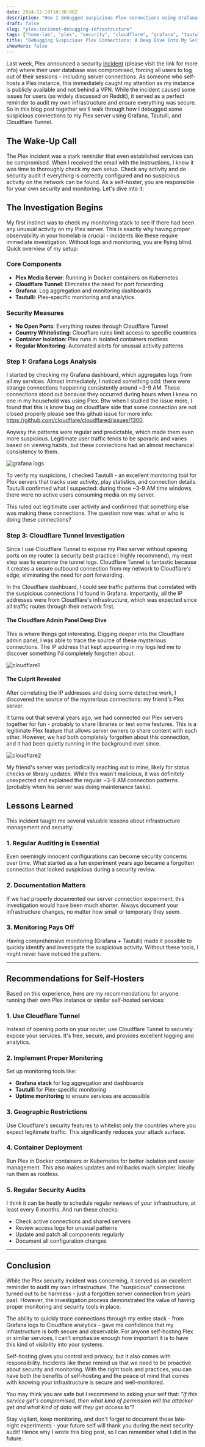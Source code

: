 ```yaml
---
date: 2024-12-19T10:30:00Z
description: "How I debugged suspicious Plex connections using Grafana, Tautulli, and Cloudflare Tunnel after the recent security incident"
draft: false
slug: "plex-incident-debugging-infrastructure"
tags: ["home-lab", "plex", "security", "cloudflare", "grafana", "tautulli"]
title: "Debugging Suspicious Plex Connections: A Deep Dive Into My Self-Hosted Infrastructure"
showHero: false
---
```


Last week, Plex announced a security [incident](https://forums.plex.tv/t/important-notice-of-security-incident/930523) (please visit the link for more info) where their user database was compromised, forcing all users to log out of their sessions - including server connections. As someone who self-hosts a Plex instance, this immediately caught my attention as my instance is publicly available and not behind a VPN. While the incident caused some issues for users (as widely discussed on Reddit), it served as a perfect reminder to audit my own infrastructure and ensure everything was secure. So in this blog post together we'll walk through how I debugged some suspicious connections to my Plex server using Grafana, Tautulli, and Cloudflare Tunnel.

## The Wake-Up Call

The Plex incident was a stark reminder that even established services can be compromised. When I received the email with the instructions, I knew it was time to thoroughly check my own setup. Check any activity and do security audit if everything is correctly configured and no suspicious activity on the network can be found. As a self-hoster, you are responsible for your own security and monitoring. Let's dive into it:


## The Investigation Begins

My first instinct was to check my monitoring stack to see if there had been any unusual activity on my Plex server. This is exactly why having proper observability in your homelab is crucial - incidents like these require immediate investigation. Without logs and monitoring, you are flying blind. Quick overview of my setup:

### Core Components

- **Plex Media Server**: Running in Docker containers on Kubernetes
- **Cloudflare Tunnel**: Eliminates the need for port forwarding
- **Grafana**: Log aggregation and monitoring dashboards
- **Tautulli**: Plex-specific monitoring and analytics

### Security Measures

- **No Open Ports**: Everything routes through Cloudflare Tunnel
- **Country Whitelisting**: Cloudflare rules limit access to specific countries
- **Container Isolation**: Plex runs in isolated containers rootless
- **Regular Monitoring**: Automated alerts for unusual activity patterns

### Step 1: Grafana Logs Analysis

I started by checking my Grafana dashboard, which aggregates logs from all my services. Almost immediately, I noticed something odd: there were strange connections happening consistently around ~3-9 AM. These connections stood out because they occurred during hours when I knew no one in my household was using Plex. Btw when I studied the issue more, I found that this is know bug on cloudflare side that some connection are not closed properly please see this github issue for more info: https://github.com/cloudflare/cloudflared/issues/1300. 

Anyway the patterns were regular and predictable, which made them even more suspicious. Legitimate user traffic tends to be sporadic and varies based on viewing habits, but these connections had an almost mechanical consistency to them.

![grafana logs](https://img.axell.dev/plex%3Agrafana.webp "Grafana logs showing suspicious connections")

To verify my suspicions, I checked Tautulli - an excellent monitoring tool for Plex servers that tracks user activity, play statistics, and connection details. Tautulli confirmed what I suspected: during those ~3-9 AM time windows, there were no active users consuming media on my server.

This ruled out legitimate user activity and confirmed that something else was making these connections. The question now was: what or who is doing these connections?

### Step 3: Cloudflare Tunnel Investigation

Since I use Cloudflare Tunnel to expose my Plex server without opening ports on my router (a security best practice I highly recommend), my next step was to examine the tunnel logs. Cloudflare Tunnel is fantastic because it creates a secure outbound connection from my network to Cloudflare's edge, eliminating the need for port forwarding.

In the Cloudflare dashboard, I could see traffic patterns that correlated with the suspicious connections I'd found in Grafana. Importantly, all the IP addresses were from Cloudflare's infrastructure, which was expected since all traffic routes through their network first.

#### The Cloudflare Admin Panel Deep Dive

This is where things got interesting. Digging deeper into the Cloudflare admin panel, I was able to trace the source of these mysterious connections. The IP address that kept appearing in my logs led me to discover something I'd completely forgotten about.

![cloudflare1](https://img.axell.dev/plex%3Acloudlfare1.webp "Cloudflare dashboard showing traffic patterns")

#### The Culprit Revealed

After correlating the IP addresses and doing some detective work, I discovered the source of the mysterious connections: my friend's Plex server.

It turns out that several years ago, we had connected our Plex servers together for fun - probably to share libraries or test some features. This is a legitimate Plex feature that allows server owners to share content with each other. However, we had both completely forgotten about this connection, and it had been quietly running in the background ever since.

![cloudflare2](https://img.axell.dev/plex%3Acloudlfare2.webp "The Suspicious IP address which was my friend's home ip in the end")

My friend's server was periodically reaching out to mine, likely for status checks or library updates. While this wasn't malicious, it was definitely unexpected and explained the regular ~3-9 AM connection patterns (probably when his server was doing maintenance tasks).

## Lessons Learned

This incident taught me several valuable lessons about infrastructure management and security:

### 1. Regular Auditing is Essential

Even seemingly innocent configurations can become security concerns over time. What started as a fun experiment years ago became a forgotten connection that looked suspicious during a security review.

### 2. Documentation Matters

If we had properly documented our server connection experiment, this investigation would have been much shorter. Always document your infrastructure changes, no matter how small or temporary they seem.

### 3. Monitoring Pays Off

Having comprehensive monitoring (Grafana + Tautulli) made it possible to quickly identify and investigate the suspicious activity. Without these tools, I might never have noticed the pattern.

---

## Recommendations for Self-Hosters
Based on this experience, here are my recommendations for anyone running their own Plex instance or similar self-hosted services:

### 1. Use Cloudflare Tunnel

Instead of opening ports on your router, use Cloudflare Tunnel to securely expose your services. It's free, secure, and provides excellent logging and analytics.

### 2. Implement Proper Monitoring

Set up monitoring tools like:

- **Grafana stack** for log aggregation and dashboards
- **Tautulli** for Plex-specific monitoring
- **Uptime monitoring** to ensure services are accessible

### 3. Geographic Restrictions

Use Cloudflare's security features to whitelist only the countries where you expect legitimate traffic. This significantly reduces your attack surface.

### 4. Container Deployment

Run Plex in Docker containers or Kubernetes for better isolation and easier management. This also makes updates and rollbacks much simpler. Ideally run them as rootless.

### 5. Regular Security Audits

I think it can be heatly to schedule regular reviews of your infrastructure, at least every 6 months. And run these checks:

- Check active connections and shared servers
- Review access logs for unusual patterns
- Update and patch all components regularly
- Document all configuration changes

---

## Conclusion
While the Plex security incident was concerning, it served as an excellent reminder to audit my own infrastructure. The "suspicious" connections turned out to be harmless - just a forgotten server connection from years past. However, the investigation process demonstrated the value of having proper monitoring and security tools in place.

The ability to quickly trace connections through my entire stack - from Grafana logs to Cloudflare analytics - gave me confidence that my infrastructure is both secure and observable. For anyone self-hosting Plex or similar services, I can't emphasize enough how important it is to have this kind of visibility into your systems.

Self-hosting gives you control and privacy, but it also comes with responsibility. Incidents like these remind us that we need to be proactive about security and monitoring. With the right tools and practices, you can have both the benefits of self-hosting and the peace of mind that comes with knowing your infrastructure is secure and well-monitored.

You may think you are safe but I recommend to asking your self that: _"If this service get's compromised, then what kind of permission will the attacker get and what kind of data will they get access to"_? 

Stay vigilant, keep monitoring, and don't forget to document those late-night experiments - your future self will thank you during the next security audit! Hence why I wrote this blog post, so I can remember what I did in the future.
